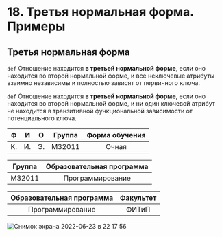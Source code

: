 # 18. Третья нормальная форма. Примеры

## Третья нормальная форма

`def` Отношение находится **в третьей нормальной форме**, если оно находится во второй нормальной форме, и все неключевые атрибуты взаимно независимы и полностью зависят от первичного ключа.

`def` Отношение находится **в третьей нормальной форме**, если оно находится во второй нормальной форме, и ни один ключевой атрибут не находится в транзитивной функциональной зависимости от потенциального ключа.

|  Ф  |  И  |  О  |  Группа  | Форма обучения |
| :-: | :-: | :-: | :------: | :------------: |
|  К. |  И. |  Э. |  M32011  |      Очная     |

| Группа | Образовательная программа |
| :----: | :-----------------------: |
| M32011 |      Программирование     |

| Образовательная программа | Факультет |
| :-----------------------: | :-------: |
|      Программирование     |   ФИТиП   |


![Снимок экрана 2022-06-23 в 22 17 56](https://user-images.githubusercontent.com/36822207/175379930-e231b9f8-fbb6-45f9-9b7c-706a34fc758f.png)
